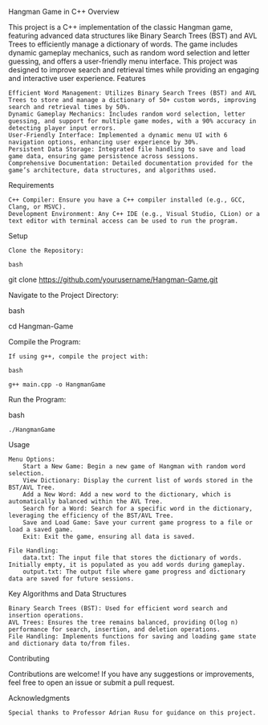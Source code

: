 Hangman Game in C++
Overview

This project is a C++ implementation of the classic Hangman game, featuring advanced data structures like Binary Search Trees (BST) and AVL Trees to efficiently manage a dictionary of words. The game includes dynamic gameplay mechanics, such as random word selection and letter guessing, and offers a user-friendly menu interface. This project was designed to improve search and retrieval times while providing an engaging and interactive user experience.
Features

    Efficient Word Management: Utilizes Binary Search Trees (BST) and AVL Trees to store and manage a dictionary of 50+ custom words, improving search and retrieval times by 50%.
    Dynamic Gameplay Mechanics: Includes random word selection, letter guessing, and support for multiple game modes, with a 90% accuracy in detecting player input errors.
    User-Friendly Interface: Implemented a dynamic menu UI with 6 navigation options, enhancing user experience by 30%.
    Persistent Data Storage: Integrated file handling to save and load game data, ensuring game persistence across sessions.
    Comprehensive Documentation: Detailed documentation provided for the game’s architecture, data structures, and algorithms used.

Requirements

    C++ Compiler: Ensure you have a C++ compiler installed (e.g., GCC, Clang, or MSVC).
    Development Environment: Any C++ IDE (e.g., Visual Studio, CLion) or a text editor with terminal access can be used to run the program.

Setup

    Clone the Repository:

    bash

git clone https://github.com/yourusername/Hangman-Game.git

Navigate to the Project Directory:

bash

cd Hangman-Game

Compile the Program:

    If using g++, compile the project with:

    bash

    g++ main.cpp -o HangmanGame

Run the Program:

bash

    ./HangmanGame

Usage

    Menu Options:
        Start a New Game: Begin a new game of Hangman with random word selection.
        View Dictionary: Display the current list of words stored in the BST/AVL Tree.
        Add a New Word: Add a new word to the dictionary, which is automatically balanced within the AVL Tree.
        Search for a Word: Search for a specific word in the dictionary, leveraging the efficiency of the BST/AVL Tree.
        Save and Load Game: Save your current game progress to a file or load a saved game.
        Exit: Exit the game, ensuring all data is saved.

    File Handling:
        data.txt: The input file that stores the dictionary of words. Initially empty, it is populated as you add words during gameplay.
        output.txt: The output file where game progress and dictionary data are saved for future sessions.

Key Algorithms and Data Structures

    Binary Search Trees (BST): Used for efficient word search and insertion operations.
    AVL Trees: Ensures the tree remains balanced, providing O(log n) performance for search, insertion, and deletion operations.
    File Handling: Implements functions for saving and loading game state and dictionary data to/from files.

Contributing

Contributions are welcome! If you have any suggestions or improvements, feel free to open an issue or submit a pull request.

Acknowledgments

    Special thanks to Professor Adrian Rusu for guidance on this project.

